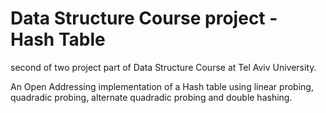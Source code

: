 # Data Structure Course project - Hash Table

second of two project part of Data Structure Course at Tel Aviv University.

An Open Addressing implementation of a Hash table using linear probing, quadradic probing, alternate quadradic probing and double hashing.
